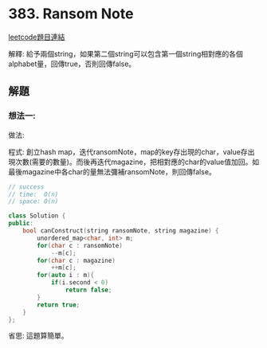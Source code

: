 # 383. Ransom Note

[leetcode題目連結](https://leetcode.com/problems/ransom-note/)

解釋: 給予兩個string，如果第二個string可以包含第一個string相對應的各個alphabet量，回傳true，否則回傳false。

## 解題

### 想法一:

做法:

程式: 創立hash map，迭代ransomNote，map的key存出現的char，value存出現次數(需要的數量)。而後再迭代magazine，把相對應的char的value值加回。如最後magazine中各char的量無法彌補ransomNote，則回傳false。

```c++
// success
// time:  O(n)
// space: O(n)

class Solution {
public:
    bool canConstruct(string ransomNote, string magazine) {
        unordered_map<char, int> m;
        for(char c : ransomNote)
            --m[c];
        for(char c : magazine)
            ++m[c];
        for(auto i : m){
            if(i.second < 0)
                return false;
        }
        return true;
    }
};
```

省思: 這題算簡單。

<br/>

<!--
### 網路解一:

```c++

```
-->
